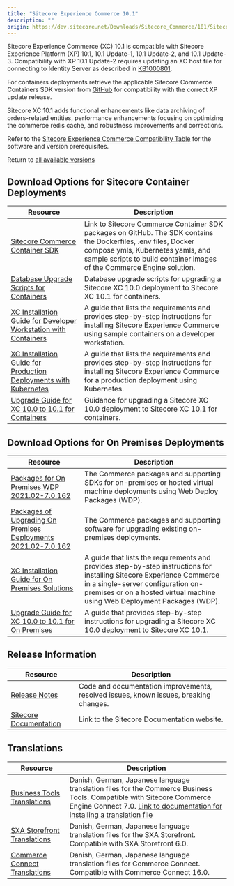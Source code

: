 ```yaml
---
title: "Sitecore Experience Commerce 10.1"
description: ""
origin: https://dev.sitecore.net/Downloads/Sitecore_Commerce/101/Sitecore_Experience_Commerce_101.aspx
---
```


Sitecore Experience Commerce (XC) 10.1 is compatible with Sitecore Experience Platform (XP) 10.1, 10.1 Update-1, 10.1 Update-2, and 10.1 Update-3. Compatibility with XP 10.1 Update-2 requires updating an XC host file for connecting to Identity Server as described in [KB1000801](https://support.sitecore.com/kb?id=kb_article_view&sysparm_article=KB1000801).

For containers deployments retrieve the applicable Sitecore Commerce Containers SDK version from [GitHub](https://github.com/Sitecore/container-deployment/releases) for compatibility with the correct XP update release. 

Sitecore XC 10.1 adds functional enhancements like data archiving of orders-related entities, performance enhancements focusing on optimizing the commerce redis cache, and robustness improvements and corrections. 

Refer to the [Sitecore Experience Commerce Compatibility Table](https://kb.sitecore.net/articles/804595) for the software and version prerequisites. 

Return to [all available versions](/Downloads/Sitecore_Commerce)

## Download Options for Sitecore Container Deployments

 | Resource | Description |
 | --- | --- |
 | [Sitecore Commerce Container SDK](https://github.com/Sitecore/container-deployment/releases) | Link to Sitecore Commerce Container SDK packages on GitHub. The SDK contains the Dockerfiles, .env files, Docker compose ymls, Kubernetes yamls, and sample scripts to build container images of the Commerce Engine solution. |
 | [Database Upgrade Scripts for Containers](https://scdp.blob.core.windows.net/downloads/Sitecore%20Commerce/101/Sitecore%20Experience%20Commerce%20101/Secure/Sitecore%20Commerce%20Database%20Upgrade%20Scripts%20for%20Containers.zip) | Database upgrade scripts for upgrading a Sitecore XC 10.0 deployment to Sitecore XC 10.1 for containers. |
 | [XC Installation Guide for Developer Workstation with Containers](https://scdp.blob.core.windows.net/downloads/Sitecore%20Commerce/101/Sitecore%20Experience%20Commerce%20101/Secure/XC_10.1_Installation_Guide_for_a_Commerce_Developer_Workstation_with_Container-en.pdf) | A guide that lists the requirements and provides step-by-step instructions for installing Sitecore Experience Commerce using sample containers on a developer workstation. |
 | [XC Installation Guide for Production Deployments with Kubernetes](https://scdp.blob.core.windows.net/downloads/Sitecore%20Commerce/101/Sitecore%20Experience%20Commerce%20101/Secure/XC_10.1_Installation_Guide_for_Production_Deployments_with_Kubernetes-en.pdf) | A guide that lists the requirements and provides step-by-step instructions for installing Sitecore Experience Commerce for a production deployment using Kubernetes. |
 | [Upgrade Guide for XC 10.0 to 10.1 for Containers](https://scdp.blob.core.windows.net/downloads/Sitecore%20Commerce/101/Sitecore%20Experience%20Commerce%20101/Secure/XC%2010.1_Upgrade%20Guide%20for%20XC%2010.0%20to%2010.1%20for%20Containers.pdf) | Guidance for upgrading a Sitecore XC 10.0 deployment to Sitecore XC 10.1 for containers. |

## Download Options for On Premises Deployments

 | Resource | Description |
 | --- | --- |
 | [Packages for On Premises WDP 2021.02-7.0.162](https://scdp.blob.core.windows.net/downloads/Sitecore%20Commerce/101/Sitecore%20Experience%20Commerce%20101/Secure/Sitecore.Commerce.WDP.2021.02-7.0.162.zip) | The Commerce packages and supporting SDKs for on-premises or hosted virtual machine deployments using Web Deploy Packages (WDP). |
 | [Packages of Upgrading On Premises Deployments 2021.02-7.0.162](https://scdp.blob.core.windows.net/downloads/Sitecore%20Commerce/101/Sitecore%20Experience%20Commerce%20101/Secure/Sitecore.Commerce.2021.02-7.0.162.zip) | The Commerce packages and supporting software for upgrading existing on-premises deployments. |
 | [XC Installation Guide for On Premises Solutions](https://scdp.blob.core.windows.net/downloads/Sitecore%20Commerce/101/Sitecore%20Experience%20Commerce%20101/Secure/XC%2010.1_Installation_Guide_for_On-Prem_Solutions.pdf) | A guide that lists the requirements and provides step-by-step instructions for installing Sitecore Experience Commerce in a single-server configuration on-premises or on a hosted virtual machine using Web Deployment Packages (WDP). |
 | [Upgrade Guide for XC 10.0 to 10.1 for On Premises](https://scdp.blob.core.windows.net/downloads/Sitecore%20Commerce/101/Sitecore%20Experience%20Commerce%20101/Secure/XC%2010.1_Upgrade_Guide_for_10_0_to_10_1.pdf) | A guide that provides step-by-step instructions for upgrading a Sitecore XC 10.0 deployment to Sitecore XC 10.1. |

## Release Information

 | Resource | Description |
 | --- | --- |
 | [Release Notes](https://scdp.blob.core.windows.net/downloads/Sitecore%20Commerce/101/Sitecore%20Experience%20Commerce%20101/Non-secure/Sitecore%20XC10.1%20Release%20Notes.pdf) | Code and documentation improvements, resolved issues, known issues, breaking changes. |
 | [Sitecore Documentation](https://doc.sitecore.com/) | Link to the Sitecore Documentation website. |

## Translations

 | Resource | Description |
 | --- | --- |
 | [Business Tools Translations](https://scdp.blob.core.windows.net/downloads/Sitecore%20Commerce/101/Sitecore%20Experience%20Commerce%20101/Secure/BusinessTools.translations.zip) | Danish, German, Japanese language translation files for the Commerce Business Tools. Compatible with Sitecore Commerce Engine Connect 7.0. [Link to documentation for installing a translation file](https://doc.sitecore.com/developers/101/sitecore-experience-commerce/en/install-a-translation-file-for-the-xc-business-tools.html) |
 | [SXA Storefront Translations](https://scdp.blob.core.windows.net/downloads/Sitecore%20Commerce/101/Sitecore%20Experience%20Commerce%20101/Secure/SXAStorefront.translations.zip) | Danish, German, Japanese language translation files for the SXA Storefront. Compatible with SXA Storefront 6.0. |
 | [Commerce Connect Translations](https://scdp.blob.core.windows.net/downloads/Sitecore%20Commerce/101/Sitecore%20Experience%20Commerce%20101/Secure/CommerceConnect.translations.zip) | Danish, German, Japanese language translation files for Commerce Connect. Compatible with Commerce Connect 16.0. |